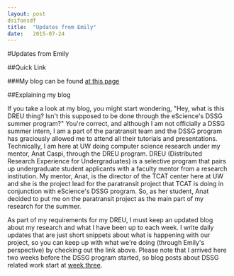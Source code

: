 ```yaml
---
layout: post
dsifonsdf
title:  "Updates from Emily"
date:   2015-07-24
---
```


#Updates from Emily

##Quick Link

###My blog can be found [at this page](http://emilydreu.weebly.com/blog.html)

##Explaining my blog

If you take a look at my blog, you might start wondering, "Hey, what is this DREU thing?
Isn't this supposed to be done through the eScience's DSSG summer program?" 
You're correct, and although I am not officially a DSSG summer intern, I am a part of the paratransit team
and the DSSG program has graciously allowed me to attend all their tutorials and presentations. Technically,
I am here at UW doing computer science research under my mentor, Anat Caspi, through the DREU program. DREU 
(Distributed Research Experience for Undergraduates) is a selective program that pairs up undergraduate student 
applicants with a faculty mentor from a research institution. My mentor, Anat, is the director of the TCAT center
here at UW and she is the project lead for the paratransit project that TCAT is doing in conjunction with eScience's 
DSSG program. So, as her student, Anat decided to put me on the paratransit project as the main part of my research for the summer.


As part of my requirements for my DREU, I must keep an updated blog about my research and what I have been up
to each week. I write daily updates that are just short snippets about what is happening with our project, so
you can keep up with what we're doing (through Emily's perspective) by checking out the link above. Please note
that I arrived here two weeks before the DSSG program started, so blog posts about DSSG related work start at 
[week three](http://emilydreu.weebly.com/week-three). 